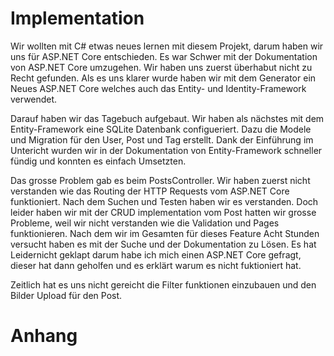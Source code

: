 # Implementation

Wir wollten mit C# etwas neues lernen mit diesem Projekt, darum haben wir uns für ASP.NET Core entschieden.
Es war Schwer mit der Dokumentation von ASP.NET Core umzugehen. Wir haben uns zuerst überhabut nicht zu Recht gefunden.
Als es uns klarer wurde haben wir mit dem Generator ein Neues ASP.NET Core welches auch das Entity- und Identity-Framework verwendet.

Darauf haben wir das Tagebuch aufgebaut. Wir haben als nächstes mit dem Entity-Framework eine SQLite Datenbank configueriert. Dazu die Modele und Migration für den User, Post und Tag erstellt. Dank der Einführung im Untericht wurden wir in der Dokumentation von Entity-Framework schneller fündig und konnten es einfach Umsetzten.

Das grosse Problem gab es beim PostsController. Wir haben zuerst nicht verstanden wie das Routing der HTTP Requests vom ASP.NET Core funktioniert. Nach dem Suchen und Testen haben wir es verstanden. Doch leider haben wir mit der CRUD implementation vom Post hatten wir grosse Probleme, weil wir nicht verstanden wie die Validation und Pages funktionieren.
Nach dem wir im Gesamten für dieses Feature Acht Stunden versucht haben es mit der Suche und der Dokumentation zu Lösen.
Es hat Leidernicht geklapt darum habe ich mich einen ASP.NET Core gefragt, dieser hat dann geholfen und es erklärt warum es nicht fuktioniert hat.


Zeitlich hat es uns nicht gereicht die Filter funktionen einzubauen und den Bilder Upload für den Post.

# Anhang
